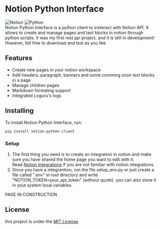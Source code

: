 # Notion Python Interface
![Notion](https://img.shields.io/badge/-Notion-333333?style=flat&logo=notion) ![Python](https://img.shields.io/badge/-Python-333333?style=flat&logo=python)<br>
Notion Python Interface is a python client to insteract with Notion API. It allows to create and manage pages and taxt blocks in notion through python scripts. It was my first rest api project, and it is still in development! However, fell free to download and test as you like

## Features

- Create new pages in your notion workspace
- Add headers, paragraph, banners and some comming soon text blocks in a page
- Manage children pages
- Markdown formating support
- integrated Loguru's logs

## Installing

To install Notion Python Interface, run:

```bash
pip install notion-python-client
```

### Setup
1. The first thing you need is to create an integration in notion and make sure you have shared the home page you want to edit with it.<br> Read [Notion Integrations](https://www.notion.so/pt/help/create-integrations-with-the-notion-api) if you are not familiar with notion integrations.
2. Since you have a integrantion, run the file setup_env.py or just create a file called ".env" in root directory and write "NOTION_TOKEN=your_api_token" (without quote). you can also store it in yout system local variables.

PAGE IN CONSTRUCTION

## License
this project is under the [MIT License](LICENSE).
